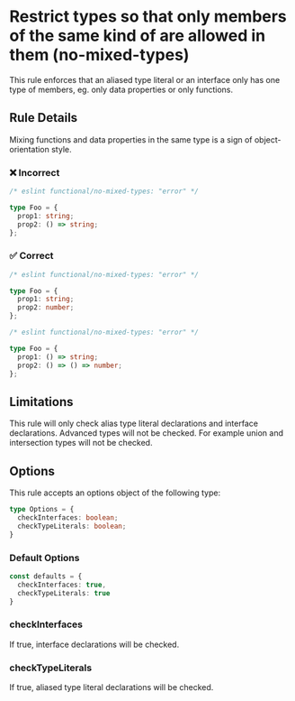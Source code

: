# Restrict types so that only members of the same kind of are allowed in them (no-mixed-types)

This rule enforces that an aliased type literal or an interface only has one type of members, eg. only data properties or only functions.

## Rule Details

Mixing functions and data properties in the same type is a sign of object-orientation style.

### ❌ Incorrect

<!-- eslint-skip -->

```ts
/* eslint functional/no-mixed-types: "error" */

type Foo = {
  prop1: string;
  prop2: () => string;
};
```

### ✅ Correct

```ts
/* eslint functional/no-mixed-types: "error" */

type Foo = {
  prop1: string;
  prop2: number;
};
```

```ts
/* eslint functional/no-mixed-types: "error" */

type Foo = {
  prop1: () => string;
  prop2: () => () => number;
};
```

## Limitations

This rule will only check alias type literal declarations and interface declarations. Advanced types will not be checked.
For example union and intersection types will not be checked.

## Options

This rule accepts an options object of the following type:

```ts
type Options = {
  checkInterfaces: boolean;
  checkTypeLiterals: boolean;
}
```

### Default Options

```ts
const defaults = {
  checkInterfaces: true,
  checkTypeLiterals: true
}
```

### checkInterfaces

If true, interface declarations will be checked.

### checkTypeLiterals

If true, aliased type literal declarations will be checked.
